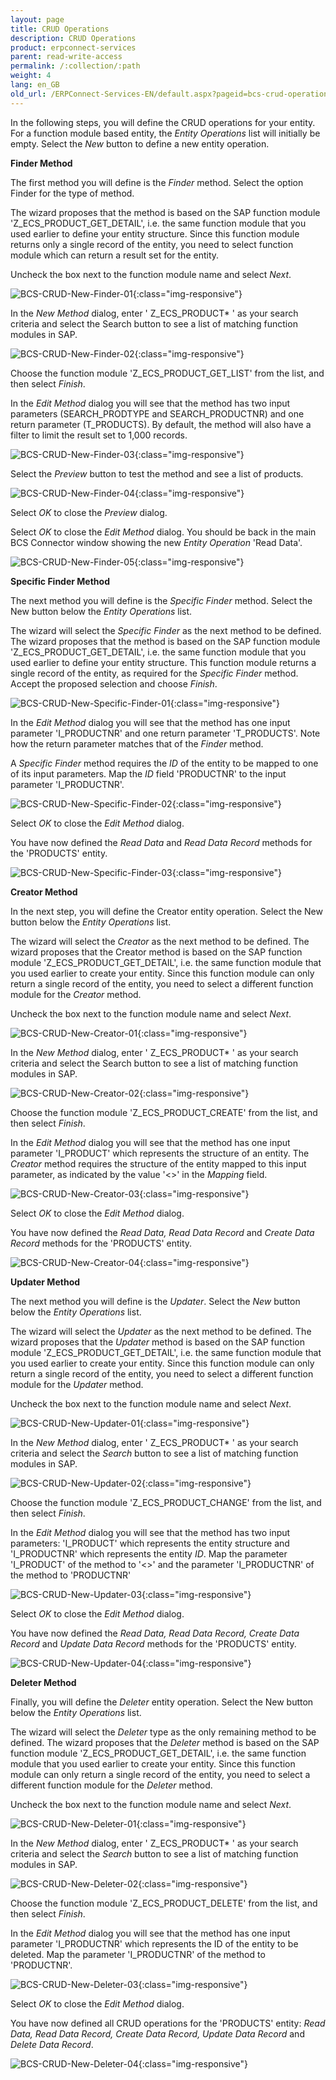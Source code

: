 ```yaml
---
layout: page
title: CRUD Operations
description: CRUD Operations
product: erpconnect-services
parent: read-write-access
permalink: /:collection/:path
weight: 4
lang: en_GB
old_url: /ERPConnect-Services-EN/default.aspx?pageid=bcs-crud-operations
---
```


In the following steps, you will define the CRUD operations for your entity. For a function module based entity, the *Entity Operations* list will initially be empty. Select the *New* button to define a new entity operation.

**Finder Method**

The first method you will define is the *Finder* method. Select the option Finder for the type of method.

The wizard proposes that the method is based on the SAP function module 'Z_ECS_PRODUCT_GET_DETAIL', i.e. the same function module that you used earlier to define your entity structure. Since this function module returns only a single record of the entity, you need to select function module which can return a result set for the entity.

Uncheck the box next to the function module name and select *Next*.

![BCS-CRUD-New-Finder-01](/img/content/BCS-CRUD-New-Finder-01.png){:class="img-responsive"}

In the *New Method* dialog, enter ' Z_ECS_PRODUCT* ' as your search criteria and select the Search button to see a list of matching function modules in SAP.

![BCS-CRUD-New-Finder-02](/img/content/BCS-CRUD-New-Finder-02.png){:class="img-responsive"}

Choose the function module 'Z_ECS_PRODUCT_GET_LIST' from the list, and then select *Finish*.

In the *Edit Method* dialog you will see that the method has two input parameters (SEARCH_PRODTYPE and SEARCH_PRODUCTNR) and one return parameter (T_PRODUCTS). By default, the method will also have a filter to limit the result set to 1,000 records.

![BCS-CRUD-New-Finder-03](/img/content/BCS-CRUD-New-Finder-03.png){:class="img-responsive"}

Select the *Preview* button to test the method and see a list of products.

![BCS-CRUD-New-Finder-04](/img/content/BCS-CRUD-New-Finder-04.png){:class="img-responsive"}

Select *OK* to close the *Preview* dialog.

Select *OK* to close the *Edit Method* dialog. You should be back in the main BCS Connector window showing the new *Entity Operation* 'Read Data'.

![BCS-CRUD-New-Finder-05](/img/content/BCS-CRUD-New-Finder-05.png){:class="img-responsive"}

**Specific Finder Method**

The next method you will define is the *Specific Finder* method. Select the New button below the *Entity Operations* list.

The wizard will select the *Specific Finder* as the next method to be defined. The wizard proposes that the method is based on the SAP function module 'Z_ECS_PRODUCT_GET_DETAIL', i.e. the same function module that you used earlier to define your entity structure. This function module returns a single record of the entity, as required for the *Specific Finder* method. Accept the proposed selection and choose *Finish*.

![BCS-CRUD-New-Specific-Finder-01](/img/content/BCS-CRUD-New-Specific-Finder-01.png){:class="img-responsive"}

In the *Edit Method* dialog you will see that the method has one input parameter 'I_PRODUCTNR' and one return parameter 'T_PRODUCTS'. Note how the return parameter matches that of the *Finder* method.

A *Specific Finder* method requires the *ID* of the entity to be mapped to one of its input parameters. Map the *ID* field 'PRODUCTNR' to the input parameter 'I_PRODUCTNR'.

![BCS-CRUD-New-Specific-Finder-02](/img/content/BCS-CRUD-New-Specific-Finder-02.png){:class="img-responsive"}

Select *OK* to close the *Edit Method* dialog.

You have now defined the *Read Data* and *Read Data Record* methods for the 'PRODUCTS' entity.

![BCS-CRUD-New-Specific-Finder-03](/img/content/BCS-CRUD-New-Specific-Finder-03.png){:class="img-responsive"}

**Creator Method**

In the next step, you will define the Creator entity operation. Select the New button below the *Entity Operations* list.

The wizard will select the *Creator* as the next method to be defined. The wizard proposes that the Creator method is based on the SAP function module 'Z_ECS_PRODUCT_GET_DETAIL', i.e. the same function module that you used earlier to create your entity. Since this function module can only return a single record of the entity, you need to select a different function module for the *Creator* method.

Uncheck the box next to the function module name and select *Next*.

![BCS-CRUD-New-Creator-01](/img/content/BCS-CRUD-New-Creator-01.png){:class="img-responsive"}

In the *New Method* dialog, enter ' Z_ECS_PRODUCT* ' as your search criteria and select the Search button to see a list of matching function modules in SAP.

![BCS-CRUD-New-Creator-02](/img/content/BCS-CRUD-New-Creator-02.png){:class="img-responsive"}

Choose the function module 'Z_ECS_PRODUCT_CREATE' from the list, and then select *Finish*.

In the *Edit Method* dialog you will see that the method has one input parameter 'I_PRODUCT' which represents the structure of an entity. The *Creator* method requires the structure of the entity mapped to this input parameter, as indicated by the value '<>' in the *Mapping* field.

![BCS-CRUD-New-Creator-03](/img/content/BCS-CRUD-New-Creator-03.png){:class="img-responsive"}

Select *OK* to close the *Edit Method* dialog.

You have now defined the *Read Data, Read Data Record* and *Create Data Record* methods for the 'PRODUCTS' entity.

![BCS-CRUD-New-Creator-04](/img/content/BCS-CRUD-New-Creator-04.png){:class="img-responsive"}

**Updater Method**

The next method you will define is the *Updater*. Select the *New* button below the *Entity Operations* list.

The wizard will select the *Updater* as the next method to be defined. The wizard proposes that the *Updater* method is based on the SAP function module 'Z_ECS_PRODUCT_GET_DETAIL', i.e. the same function module that you used earlier to create your entity. Since this function module can only return a single record of the entity, you need to select a different function module for the *Updater* method.

Uncheck the box next to the function module name and select *Next*.

![BCS-CRUD-New-Updater-01](/img/content/BCS-CRUD-New-Updater-01.png){:class="img-responsive"}

In the *New Method* dialog, enter ' Z_ECS_PRODUCT* ' as your search criteria and select the *Search* button to see a list of matching function modules in SAP.

![BCS-CRUD-New-Updater-02](/img/content/BCS-CRUD-New-Updater-02.png){:class="img-responsive"}

Choose the function module 'Z_ECS_PRODUCT_CHANGE' from the list, and then select *Finish*.

In the *Edit Method* dialog you will see that the method has two input parameters: 'I_PRODUCT' which represents the entity structure and 'I_PRODUCTNR' which represents the entity *ID*. Map the parameter 'I_PRODUCT' of the method to '<>' and the parameter 'I_PRODUCTNR' of the method to 'PRODUCTNR'

![BCS-CRUD-New-Updater-03](/img/content/BCS-CRUD-New-Updater-03.png){:class="img-responsive"}

Select *OK* to close the *Edit Method* dialog.

You have now defined the *Read Data, Read Data Record, Create Data Record* and *Update Data Record* methods for the 'PRODUCTS' entity.

![BCS-CRUD-New-Updater-04](/img/content/BCS-CRUD-New-Updater-04.png){:class="img-responsive"}

**Deleter Method**

Finally, you will define the *Deleter* entity operation. Select the New button below the *Entity Operations* list.

The wizard will select the *Deleter* type as the only remaining method to be defined. The wizard proposes that the *Deleter* method is based on the SAP function module 'Z_ECS_PRODUCT_GET_DETAIL', i.e. the same function module that you used earlier to create your entity. Since this function module can only return a single record of the entity, you need to select a different function module for the *Deleter* method.

Uncheck the box next to the function module name and select *Next*.

![BCS-CRUD-New-Deleter-01](/img/content/BCS-CRUD-New-Deleter-01.png){:class="img-responsive"}

In the *New Method* dialog, enter ' Z_ECS_PRODUCT* ' as your search criteria and select the *Search* button to see a list of matching function modules in SAP.

![BCS-CRUD-New-Deleter-02](/img/content/BCS-CRUD-New-Deleter-02.png){:class="img-responsive"}

Choose the function module 'Z_ECS_PRODUCT_DELETE' from the list, and then select *Finish*.

In the *Edit Method* dialog you will see that the method has one input parameter 'I_PRODUCTNR' which represents the ID of the entity to be deleted. Map the parameter 'I_PRODUCTNR' of the method to 'PRODUCTNR'.

![BCS-CRUD-New-Deleter-03](/img/content/BCS-CRUD-New-Deleter-03.png){:class="img-responsive"}

Select *OK* to close the *Edit Method* dialog.

You have now defined all CRUD operations for the 'PRODUCTS' entity: *Read Data, Read Data Record, Create Data Record, Update Data Record* and *Delete Data Record*.

![BCS-CRUD-New-Deleter-04](/img/content/BCS-CRUD-New-Deleter-04.png){:class="img-responsive"}

